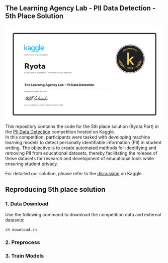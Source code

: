 ## The Learning Agency Lab - PII Data Detection - 5th Place Solution
![certificate](./certificate.png)
This repository contains the code for the 5th place solution (Ryota Part) in the [PII Data Detection](https://www.kaggle.com/competitions/pii-detection-removal-from-educational-data/overview) competition hosted on Kaggle.  
In this competition, participants were tasked with developing machine learning models to detect personally identifiable information (PII) in student writing. The objective is to create automated methods for identifying and removing PII from educational datasets, thereby facilitating the release of these datasets for research and development of educational tools while ensuring student privacy.  

For detailed our solution, please refer to the [discussion](https://www.kaggle.com/competitions/pii-detection-removal-from-educational-data/discussion/497306) on Kaggle.

## Reproducing 5th place solution
### 1. Data Download
Use the following command to download the competition data and external datasets:
```
sh download.sh
```
### 2. Preprocess

### 3. Train Models

